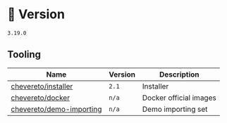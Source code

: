 # 🎉 Version

`3.19.0`

## Tooling

| Name                                                                    | Version | Description            |
| ----------------------------------------------------------------------- | ------- | ---------------------- |
| [chevereto/installer](https://github.com/chevereto/installer)           | `2.1`   | Installer              |
| [chevereto/docker](https://github.com/chevereto/docker)                 | `n/a`   | Docker official images |
| [chevereto/demo-importing](https://github.com/chevereto/demo-importing) | `n/a`   | Demo importing set     |
